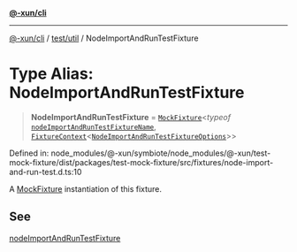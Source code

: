 [**@-xun/cli**](../../../README.md)

***

[@-xun/cli](../../../README.md) / [test/util](../README.md) / NodeImportAndRunTestFixture

# Type Alias: NodeImportAndRunTestFixture

> **NodeImportAndRunTestFixture** = [`MockFixture`](MockFixture.md)\<*typeof* [`nodeImportAndRunTestFixtureName`](../variables/nodeImportAndRunTestFixtureName.md), [`FixtureContext`](FixtureContext.md)\<[`NodeImportAndRunTestFixtureOptions`](NodeImportAndRunTestFixtureOptions.md)\>\>

Defined in: node\_modules/@-xun/symbiote/node\_modules/@-xun/test-mock-fixture/dist/packages/test-mock-fixture/src/fixtures/node-import-and-run-test.d.ts:10

A [MockFixture](MockFixture.md) instantiation of this fixture.

## See

[nodeImportAndRunTestFixture](../functions/nodeImportAndRunTestFixture.md)
